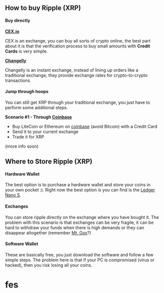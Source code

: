 ## How to buy Ripple (XRP)

#### Buy directly

**[CEX.io](https://cex.io/r/0/up109972798/0/)**

CEX is an exchange, you can buy all sorts of crypto online, the best part about it is that the verification process to buy small amounts with **Credit Cards** is very simple. 

**[Changelly](https://changelly.com/?ref_id=24b764cfb79d)**

Changelly is an instant exchange, instead of lining up orders like a traditional exchange, they provide exchange rates for crypto-to-crypto transactions.

#### Jump through hoops

You can still get XRP through your traditional exchange, you just have to perform some additional steps.

**Scenario #1 - Through [Coinbase](https://www.coinbase.com/join/59f740cda24eb102f4b6b060)**

- Buy LiteCoin or Ethereum on [coinbase](https://www.coinbase.com/join/59f740cda24eb102f4b6b060) (avoid Bitcoin) with a Credit Card
- Send it to your current exchange
- Trade it for XRP

(more info soon)

## Where to Store Ripple (XRP)

#### Hardware Wallet

The best option is to purchase a hardware wallet and store your coins in your own pocket :). Right now the best option is you can find is the [Ledger Nano S](https://www.amazon.com/gp/product/B01J66NF46/ref=as_li_tl?ie=UTF8&camp=1789&creative=9325&creativeASIN=B01J66NF46&linkCode=as2&tag=tradexrpco-20&linkId=002025bef7f03c063abd305747b1c78f).

#### Exchanges

You can store ripple directly on the exchange where you have bought it. The problem with this scenario is that exchanges can be very fragile, it can be hard to withdraw your funds when there is high demands or they can disappear altogether (remember [Mt. Gox]( https://en.wikipedia.org/wiki/Mt._Gox)?)

#### Software Wallet

These are basically free, you just download the software and follow a few simple steps. The problem here is that if your PC is compromised (virus or hacked), then you risk losing all your coins.

<h1>fes</h1
